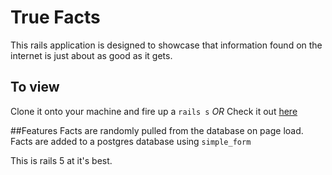# True Facts
This rails application is designed to showcase that information found on the internet
is just about as good as it gets.

## To view
Clone it onto your machine and fire up a `rails s` *OR* Check it out [here](https://f-quiz-two-dan-pow.herokuapp.com/)

##Features
Facts are randomly pulled from the database on page load.
Facts are added to a postgres database using `simple_form`

This is rails 5 at it's best.
